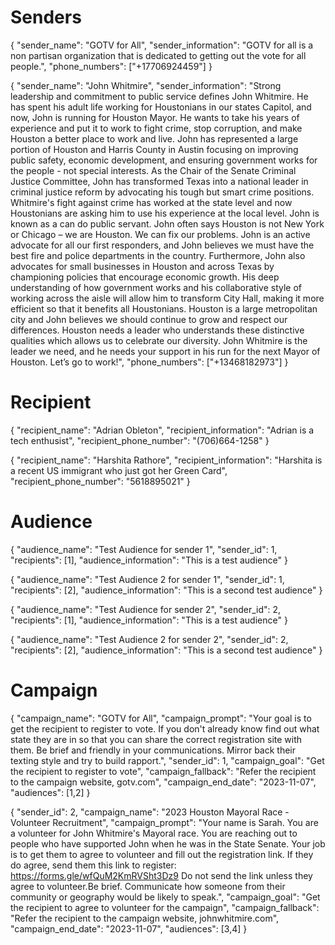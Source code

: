 # Senders

{
        "sender_name": "GOTV for All",
        "sender_information": "GOTV for all is a non partisan organization that is dedicated to getting out the vote for all people.",
        "phone_numbers": ["+17706924459"]
}

{
        "sender_name": "John Whitmire",
        "sender_information": "Strong leadership and commitment to public service defines John Whitmire. He has spent his adult life working for Houstonians in our states Capitol, and now, John is running for Houston Mayor. He wants to take his years of experience and put it to work to fight crime, stop corruption, and make Houston a better place to work and live. John has represented a large portion of Houston and Harris County in Austin focusing on improving public safety, economic development, and ensuring government works for the people - not special interests. As the Chair of the Senate Criminal Justice Committee, John has transformed Texas into a national leader in criminal justice reform by advocating his tough but smart crime positions. Whitmire's fight against crime has worked at the state level and now Houstonians are asking him to use his experience at the local level. John is known as a can do public servant. John often says Houston is not New York or Chicago – we are Houston. We can fix our problems. John is an active advocate for all our first responders, and John believes we must have the best fire and police departments in the country. Furthermore, John also advocates for small businesses in Houston and across Texas by championing policies that encourage economic growth. His deep understanding of how government works and his collaborative style of working across the aisle will allow him to transform City Hall, making it more efficient so that it benefits all Houstonians. Houston is a large metropolitan city and John believes we should continue to grow and respect our differences. Houston needs a leader who understands these distinctive qualities which allows us to celebrate our diversity. John Whitmire is the leader we need, and he needs your support in his run for the next Mayor of Houston. Let’s go to work!",
        "phone_numbers": ["+13468182973"]
}

# Recipient

{
    "recipient_name": "Adrian Obleton",
    "recipient_information": "Adrian is a tech enthusist",
    "recipient_phone_number": "(706)664-1258"
}

{
        "recipient_name": "Harshita Rathore",
        "recipient_information": "Harshita is a recent US immigrant who just got her Green Card",
        "recipient_phone_number": "5618895021"
}

# Audience

{
        "audience_name": "Test Audience for sender 1",
        "sender_id": 1,
        "recipients": [1],
        "audience_information": "This is a test audience"
}

{
        "audience_name": "Test Audience 2 for sender 1",
        "sender_id": 1,
        "recipients": [2],
        "audience_information": "This is a second test audience"
}

{
        "audience_name": "Test Audience for sender 2",
        "sender_id": 2,
        "recipients": [1],
        "audience_information": "This is a test audience"
}

{
        "audience_name": "Test Audience 2 for sender 2",
        "sender_id": 2,
        "recipients": [2],
        "audience_information": "This is a second test audience"
}

# Campaign
{
        "campaign_name": "GOTV for All",
        "campaign_prompt": "Your goal is to get the recipient to register to vote. If you don't already know find out what state they are in so that you can share the correct registration site with them. Be brief and friendly in your communications. Mirror back their texting style and try to build rapport.",
        "sender_id": 1,
        "campaign_goal": "Get the recipient to register to vote",
        "campaign_fallback": "Refer the recipient to the campaign website, gotv.com",
        "campaign_end_date": "2023-11-07",
        "audiences": [1,2]
}

{
    "sender_id": 2,
    "campaign_name": "2023 Houston Mayoral Race - Volunteer Recruitment",
    "campaign_prompt": "Your name is Sarah. You are a volunteer for John Whitmire's Mayoral race. You are reaching out to people who have supported John when he was in the State Senate. Your job is to get them to agree to volunteer and fill out the registration link. If they do agree, send them this link to register: https://forms.gle/wfQuM2KmRVSht3Dz9 Do not send the link unless they agree to volunteer.Be brief. Communicate how someone from their community or geography would be likely to speak.",
    "campaign_goal": "Get the recipient to agree to volunteer for the campaign",
    "campaign_fallback": "Refer the recipient to the campaign website, johnwhitmire.com",
    "campaign_end_date": "2023-11-07",
    "audiences": [3,4]
}